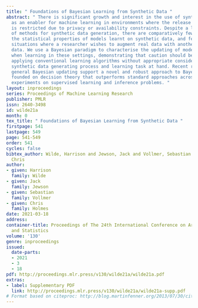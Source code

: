 ```yaml
---
title: " Foundations of Bayesian Learning from Synthetic Data "
abstract: " There is significant growth and interest in the use of synthetic data
  as an enabler for machine learning in environments where the release of real data
  is restricted due to privacy or availability constraints. Despite a large number
  of methods for synthetic data generation, there are comparatively few results on
  the statistical properties of models learnt on synthetic data, and fewer still for
  situations where a researcher wishes to augment real data with another party’s synthesised
  data. We use a Bayesian paradigm to characterise the updating of model parameters
  when learning in these settings, demonstrating that caution should be taken when
  applying conventional learning algorithms without appropriate consideration of the
  synthetic data generating process and learning task at hand. Recent results from
  general Bayesian updating support a novel and robust approach to Bayesian synthetic-learning
  founded on decision theory that outperforms standard approaches across repeated
  experiments on supervised learning and inference problems. "
layout: inproceedings
series: Proceedings of Machine Learning Research
publisher: PMLR
issn: 2640-3498
id: wilde21a
month: 0
tex_title: " Foundations of Bayesian Learning from Synthetic Data "
firstpage: 541
lastpage: 549
page: 541-549
order: 541
cycles: false
bibtex_author: Wilde, Harrison and Jewson, Jack and Vollmer, Sebastian and Holmes,
  Chris
author:
- given: Harrison
  family: Wilde
- given: Jack
  family: Jewson
- given: Sebastian
  family: Vollmer
- given: Chris
  family: Holmes
date: 2021-03-18
address: 
container-title: Proceedings of The 24th International Conference on Artificial Intelligence
  and Statistics
volume: '130'
genre: inproceedings
issued:
  date-parts:
  - 2021
  - 3
  - 18
pdf: http://proceedings.mlr.press/v130/wilde21a/wilde21a.pdf
extras:
- label: Supplementary PDF
  link: http://proceedings.mlr.press/v130/wilde21a/wilde21a-supp.pdf
# Format based on citeproc: http://blog.martinfenner.org/2013/07/30/citeproc-yaml-for-bibliographies/
---
```

